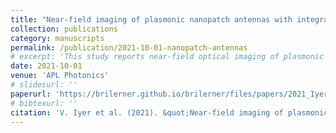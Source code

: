 ```yaml
---
title: "Near-field imaging of plasmonic nanopatch antennas with integrated semiconductor quantum dots"
collection: publications
category: manuscripts
permalink: /publication/2021-10-01-nanopatch-antennas
# excerpt: 'This study reports near-field optical imaging of plasmonic nanopatch antennas coupled to quantum dots.'
date: 2021-10-01
venue: 'APL Photonics'
# slidesurl: ''
paperurl: 'https://brilerner.github.io/brilerner/files/papers/2021_Iyer-nanopatch-antennas-qdots.pdf'
# bibtexurl: ''
citation: 'V. Iyer et al. (2021). &quot;Near-field imaging of plasmonic nanopatch antennas with integrated semiconductor quantum dots.&quot; <i>APL Photonics</i> 6(10).'
---
```

